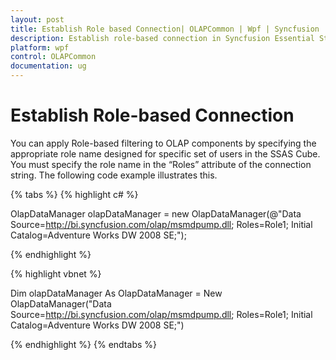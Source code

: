 ```yaml
---
layout: post
title: Establish Role based Connection| OLAPCommon | Wpf | Syncfusion
description: Establish role-based connection in Syncfusion Essential Studio WPF OLAPCommon control, its elements, features, and more.
platform: wpf
control: OLAPCommon
documentation: ug
---
```


# Establish Role-based Connection



You can apply Role-based filtering to OLAP components by specifying the appropriate role name designed for specific set of users in the SSAS Cube. You must specify the role name in the “Roles” attribute of the connection string. The following code example illustrates this.


{% tabs %}
{% highlight c# %}



OlapDataManager olapDataManager = new OlapDataManager(@"Data Source=http://bi.syncfusion.com/olap/msmdpump.dll; Roles=Role1; Initial Catalog=Adventure Works DW 2008 SE;");

{% endhighlight %}



{% highlight vbnet %}



Dim olapDataManager As OlapDataManager = New OlapDataManager("Data Source=http://bi.syncfusion.com/olap/msmdpump.dll; Roles=Role1; Initial Catalog=Adventure Works DW 2008 SE;")


{% endhighlight  %}
{% endtabs %}